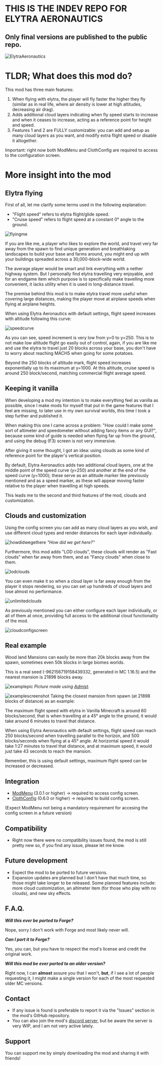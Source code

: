 # THIS IS THE INDEV REPO FOR ELYTRA AERONAUTICS
## Only final versions are published to the public repo.

![ElytraAeronautics](https://media.discordapp.net/attachments/754495868861677628/927260411785539604/ean2.png?width=1289&height=255)

# TLDR; What does this mod do?

This mod has three main features:
1. When flying with elytra, the player will fly faster the higher they fly (similar as in real life, where air density is lower at high altitudes, decreasing air drag).
2. Adds additional cloud layers indicating when fly speed starts to increase and when it ceases to increase, acting as a reference point for height and speed.
3. Features 1 and 2 are FULLY customizable: you can add and setup as many cloud layers as you want, and modify extra flight speed or disable it altogether.

Important: right now both ModMenu and ClothConfig are required to access to the configuration screen.

# More insight into the mod

## Elytra flying
First of all, let me clarify some terms used in the following explanation:
- "Flight speed" refers to elytra flight/glide speed.
- "Cruise speed" refers to flight speed at a constant 0° angle to the ground.

![flyingme](https://media.discordapp.net/attachments/754495868861677628/927264908012302367/best2.png?width=1618&height=910)

If you are like me, a player who likes to explore the world, and travel very far away from the spawn to find unique generation and breathtaking landscapes to build your base and farms around, you might end up with your buildings spreaded across a 30,000-block-wide world.

The average player would be smart and link everything with a nether highway system. But I personally find elytra travelling very enjoyable, and for an endgame item which purpose is to specifically make travelling more convenient, it lacks utility when it is used in long-distance travel. 

The premise behind this mod is to make elytra travel more useful when covering large distances, making the player move at airplane speeds when flying at airplane heights.

When using Elytra Aeronautics with default settings, flight speed increases with altitude following this curve:

![speedcurve](https://media.discordapp.net/attachments/754495868861677628/926964552552300624/eanGraph.png?width=1249&height=910)

As you can see, speed increment is very low from y=0 to y=250. 
This is to not make low altitude flight go easily out of control, again, if you are like me and use the elytra to travel just 20 blocks across your base, you don't have to worry about reaching MACH5 when going for some potatoes. 

Beyond the 250 blocks of altitude mark, flight speed increases exponentially up to its maximum at y=1000. At this altitude, cruise speed is around 250 block/second, matching commercial flight average speed.

## Keeping it vanilla
When developing a mod my intention is to make everything feel as vanilla as possible, since I make mods for myself that put in the game features that I feel are missing, to later use in my own survival worlds, this time I took a step further and published it.

When making this one I came across a problem: "How could I make some sort of altimeter and speedometer without adding fancy items or any GUI?", because some kind of guide is needed when flying far up from the ground, and using the debug (F3) screen is not very immersive.

After giving it some thought, I got an idea: using clouds as some kind of reference point for the player's vertical position.

By default, Elytra Aeronautics adds two additional cloud layers, one at the middle point of the speed curve (y=250) and another at the end of the speed curve (y=1000); 
these serve as an altitude marker like previously mentioned and as a speed marker, as these will appear moving faster relative to the player when travelling at high speeds.

This leads me to the second and third features of the mod, clouds and customization.

## Clouds and customization

Using the config screen you can add as many cloud layers as you wish, and use different cloud types and render distances for each layer individually.

![howdidwegethere](https://cdn.discordapp.com/attachments/754495868861677628/927174474787348530/2022-01-02_13.19.34.png)
_"How did we get here?"_

Furthermore, this mod adds "LOD clouds", these clouds will render as "Fast clouds" when far away from them, and as "Fancy clouds" when close to them.

![lodclouds](postResources/lod.GIF)

You can even make it so when a cloud layer is far away enough from the player it stops rendering, so you can set up hundreds of cloud layers and lose almost no performance.

![unlimitedclouds](postResources/layers.GIF)

As previously mentioned you can either configure each layer individually, or all of them at once, providing full access to the additional cloud functionality of the mod.

![cloudconfigscreen](https://media.discordapp.net/attachments/754495868861677628/927180129971601448/unknown.png?width=1290&height=701)

## Real example
Wood land Mansions can easily be more than 20k blocks away from the spawn, sometimes even 50k blocks in large biomes worlds. 

This is a real seed (-962156719158439332, generated in MC 1.16.5) and the nearest mansion is 21898 blocks away.

![examplepic](https://cdn.discordapp.com/attachments/754495868861677628/927030132806418512/example2.png)
_Picture made using [Admist](https://github.com/toolbox4minecraft/amidst)._

![examplescreenshot](https://cdn.discordapp.com/attachments/754495868861677628/927025278998437908/unknown.png)
Taking the closest mansion from spawn (at 21898 blocks of distance) as an example:

The maximum flight speed with elytra in Vanilla Minecraft is around 60 blocks/second, that is when travelling at a 45° angle to the ground, it would take around 6 minutes to travel that distance.

When using Elytra Aeronautics with default settings, flight speed can reach 250 blocks/second when travelling parallel to the horizon, and 500 blocks/seconds when flying at a 45° angle. At horizontal speed it would take 1:27 minutes to travel that distance, and at maximum speed, it would just take 43 seconds to reach the mansion.

Remember, this is using default settings, maximum flight speed can be increased or decreased.

## Integration
- [ModMenu](https://www.curseforge.com/minecraft/mc-mods/modmenu) (3.0.1 or higher) -> required to access config screen.
- [ClothConfig](https://www.curseforge.com/minecraft/mc-mods/cloth-config) (0.6.0 or higher) -> required to build config screen.

(Expect ModMenu not being a mandatory requirement for accesing the config screen in a future version)

## Compatibility
- Right now there were no compatibility issues found, the mod is still pretty new so, if you find any issue, please let me know.  

## Future development
- Expect the mod to be ported to future versions.
- Expansion updates are planned but I don't have that much time, so those might take longer to be released. Some planned features include: more cloud customization, an altimeter item (for those who play with no clouds), and new sky effects.

## F.A.Q.

___Will this ever be ported to Forge?___

Nope, sorry I don't work with Forge and most likely never will.

___Can I port it to Forge?___

Yes, you can, but you have to respect the mod's license and credit the original work.

___Will this mod be ever ported to an older version?___

Right now, I can **almost** assure you that I won't, **but**, if I see a lot of people requesting it, I might make a single version for each of the most requested older MC versions.
## Contact
- If any issue is found is preferable to report it via the "Issues" section in the mod's GitHub repository.
- You can also join the mod's [discord server](https://discord.gg/58C3qZsSHk), but be aware the server is very WIP, and I am not very active lately.

## Support

You can support me by simply downloading the mod and sharing it with friends! 

